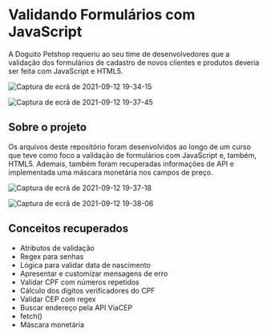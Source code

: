 # Validando Formulários com JavaScript
A Doguito Petshop requeriu ao seu time de desenvolvedores que a validação dos formulários de cadastro de novos clientes e produtos deveria ser feita com JavaScript e HTML5.

![Captura de ecrã de 2021-09-12 19-34-15](https://user-images.githubusercontent.com/78432629/133005066-1b8dc2c0-a4fd-4321-88e3-ae55de6269bc.png)

![Captura de ecrã de 2021-09-12 19-37-45](https://user-images.githubusercontent.com/78432629/133005068-74909118-28dc-4156-b7d8-727c33ee3b76.png)

## Sobre o projeto
Os arquivos deste repositório foram desenvolvidos ao longo de um curso que teve como foco a validação de formulários com JavaScript e, também, HTML5. Ademais, também foram recuperadas informações de API e implementada uma máscara monetária nos campos de preço. 

![Captura de ecrã de 2021-09-12 19-37-18](https://user-images.githubusercontent.com/78432629/133005079-f9095f3d-23ae-4609-8de8-3fd7e7df1290.png)

![Captura de ecrã de 2021-09-12 19-38-06](https://user-images.githubusercontent.com/78432629/133005082-8c15bfbc-fecd-4ba5-b0b5-e00389ce7a57.png)

## Conceitos recuperados
* Atributos de validação
* Regex para senhas
* Lógica para validar data de nascimento
* Apresentar e customizar mensagens de erro
* Validar CPF com números repetidos
* Cálculo dos dígitos verificadores do CPF
* Validar CEP com regex
* Buscar endereço pela API ViaCEP
* fetch()
* Máscara monetária

